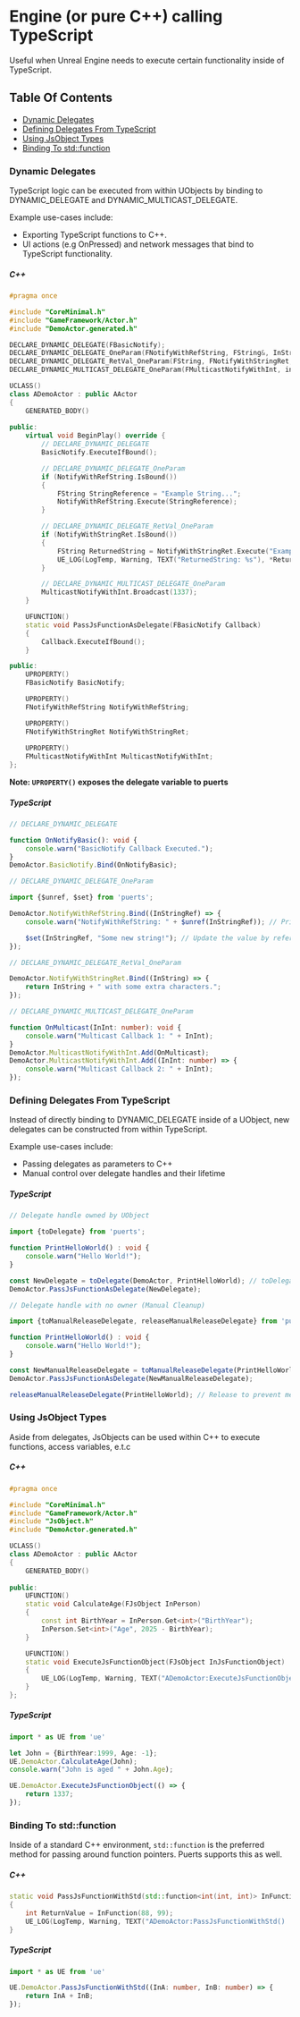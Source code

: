 # Engine (or pure C++) calling TypeScript
Useful when Unreal Engine needs to execute certain functionality inside of TypeScript.

## Table Of Contents
- [Dynamic Delegates](#dynamic_delegate)
- [Defining Delegates From TypeScript](#defining-delegates-from-typescript)
- [Using JsObject Types](#using-jsobject-types)
- [Binding To std::function](#binding-to-stdfunction)

### Dynamic Delegates
TypeScript logic can be executed from within UObjects by binding to DYNAMIC_DELEGATE and DYNAMIC_MULTICAST_DELEGATE.

Example use-cases include:
* Exporting TypeScript functions to C++.
* UI actions (e.g OnPressed) and network messages that bind to TypeScript functionality.

##### C++
~~~c++
#pragma once

#include "CoreMinimal.h"
#include "GameFramework/Actor.h"
#include "DemoActor.generated.h"

DECLARE_DYNAMIC_DELEGATE(FBasicNotify);
DECLARE_DYNAMIC_DELEGATE_OneParam(FNotifyWithRefString, FString&, InStringRef);
DECLARE_DYNAMIC_DELEGATE_RetVal_OneParam(FString, FNotifyWithStringRet, FString, InString);
DECLARE_DYNAMIC_MULTICAST_DELEGATE_OneParam(FMulticastNotifyWithInt, int32, InInt);

UCLASS()
class ADemoActor : public AActor
{
	GENERATED_BODY()
	
public:	
	virtual void BeginPlay() override {
		// DECLARE_DYNAMIC_DELEGATE
		BasicNotify.ExecuteIfBound();

		// DECLARE_DYNAMIC_DELEGATE_OneParam
		if (NotifyWithRefString.IsBound())
		{
			FString StringReference = "Example String...";
			NotifyWithRefString.Execute(StringReference);
		}

		// DECLARE_DYNAMIC_DELEGATE_RetVal_OneParam
		if (NotifyWithStringRet.IsBound())
		{
			FString ReturnedString = NotifyWithStringRet.Execute("Example string");
			UE_LOG(LogTemp, Warning, TEXT("ReturnedString: %s"), *ReturnedString); // "Example string" + " with some extra characters"
		}

		// DECLARE_DYNAMIC_MULTICAST_DELEGATE_OneParam
		MulticastNotifyWithInt.Broadcast(1337);
	}

    UFUNCTION()
	static void PassJsFunctionAsDelegate(FBasicNotify Callback)
	{
		Callback.ExecuteIfBound();
	}

public:
	UPROPERTY()
	FBasicNotify BasicNotify;

	UPROPERTY()
	FNotifyWithRefString NotifyWithRefString;

	UPROPERTY()
	FNotifyWithStringRet NotifyWithStringRet;
	
	UPROPERTY()
	FMulticastNotifyWithInt MulticastNotifyWithInt;
};
~~~

**Note: `UPROPERTY()` exposes the delegate variable to puerts**

##### TypeScript
~~~typescript
// DECLARE_DYNAMIC_DELEGATE

function OnNotifyBasic(): void {
    console.warn("BasicNotify Callback Executed.");
}
DemoActor.BasicNotify.Bind(OnNotifyBasic);
~~~

~~~typescript
// DECLARE_DYNAMIC_DELEGATE_OneParam

import {$unref, $set} from 'puerts';

DemoActor.NotifyWithRefString.Bind((InStringRef) => {
    console.warn("NotifyWithRefString: " + $unref(InStringRef)); // Print the value

    $set(InStringRef, "Some new string!"); // Update the value by reference
});
~~~

~~~typescript
// DECLARE_DYNAMIC_DELEGATE_RetVal_OneParam

DemoActor.NotifyWithStringRet.Bind((InString) => {
    return InString + " with some extra characters.";
});
~~~

~~~typescript
// DECLARE_DYNAMIC_MULTICAST_DELEGATE_OneParam

function OnMulticast(InInt: number): void {
    console.warn("Multicast Callback 1: " + InInt);
}
DemoActor.MulticastNotifyWithInt.Add(OnMulticast);
DemoActor.MulticastNotifyWithInt.Add((InInt: number) => {
    console.warn("Multicast Callback 2: " + InInt);
});
~~~

### Defining Delegates From TypeScript
Instead of directly binding to DYNAMIC_DELEGATE inside of a UObject, new delegates can be constructed from within TypeScript.

Example use-cases include:
* Passing delegates as parameters to C++
* Manual control over delegate handles and their lifetime

##### TypeScript
~~~typescript
// Delegate handle owned by UObject

import {toDelegate} from 'puerts';

function PrintHelloWorld() : void {
    console.warn("Hello World!");
}

const NewDelegate = toDelegate(DemoActor, PrintHelloWorld); // toDelegate(owOwnerner: UE.Object, Func:Function)
DemoActor.PassJsFunctionAsDelegate(NewDelegate);
~~~

~~~typescript
// Delegate handle with no owner (Manual Cleanup)

import {toManualReleaseDelegate, releaseManualReleaseDelegate} from 'puerts';

function PrintHelloWorld() : void {
    console.warn("Hello World!");
}

const NewManualReleaseDelegate = toManualReleaseDelegate(PrintHelloWorld); // toManualReleaseDelegate(Func:Function)
DemoActor.PassJsFunctionAsDelegate(NewManualReleaseDelegate);

releaseManualReleaseDelegate(PrintHelloWorld); // Release to prevent memory leak
~~~

### Using JsObject Types
Aside from delegates, JsObjects can be used within C++ to execute functions, access variables, e.t.c
##### C++
``` c++
#pragma once

#include "CoreMinimal.h"
#include "GameFramework/Actor.h"
#include "JsObject.h"
#include "DemoActor.generated.h"

UCLASS()
class ADemoActor : public AActor
{
	GENERATED_BODY()
	
public:	
	UFUNCTION()
	static void CalculateAge(FJsObject InPerson)
	{
		const int BirthYear = InPerson.Get<int>("BirthYear");
		InPerson.Set<int>("Age", 2025 - BirthYear);
	}

	UFUNCTION()
	static void ExecuteJsFunctionObject(FJsObject InJsFunctionObject)
	{
		UE_LOG(LogTemp, Warning, TEXT("ADemoActor:ExecuteJsFunctionObject() = %i"), InJsFunctionObject.Func<int>());
	}
};
```
##### TypeScript
``` typescript
import * as UE from 'ue'

let John = {BirthYear:1999, Age: -1};
UE.DemoActor.CalculateAge(John);
console.warn("John is aged " + John.Age);

UE.DemoActor.ExecuteJsFunctionObject(() => {
    return 1337;
});
```

### Binding To std::function
Inside of a standard C++ environment, `std::function` is the preferred method for passing around function pointers. Puerts supports this as well.

##### C++
~~~c++
static void PassJsFunctionWithStd(std::function<int(int, int)> InFunction)
{
	int ReturnValue = InFunction(88, 99);
	UE_LOG(LogTemp, Warning, TEXT("ADemoActor:PassJsFunctionWithStd() | 89 + 99 = %i"), ReturnValue);
}
~~~

##### TypeScript
~~~typescript
import * as UE from 'ue'

UE.DemoActor.PassJsFunctionWithStd((InA: number, InB: number) => {
    return InA + InB;
});
~~~